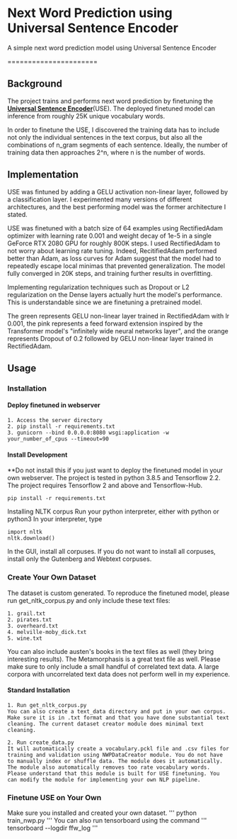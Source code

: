 # Next Word Prediction using Universal Sentence Encoder

A simple next word prediction model using Universal Sentence Encoder

======================

## Background
The project trains and performs next word prediction by finetuning the [**Universal Sentence Encoder**](https://tfhub.dev/google/universal-sentence-encoder/4)(USE). The deployed finetuned model can inference from roughly 25K unique vocabulary words.

In order to finetune the USE, I discovered the training data has to include not only the individual sentences in the text corpus, but also all the combinations of n_gram segments of each sentence. Ideally, the number of training data then approaches 2^n, where n is the number of words. 

## Implementation
USE was fintuned by adding a GELU activation non-linear layer, followed by a classification layer. I experimented many versions of different architectures, and the best performing model was the former architecture I stated.

USE was finetuned with a batch size of 64 examples using RectifiedAdam optimizer with learning rate 0.001 and weight decay of 1e-5 in a single GeForce RTX 2080 GPU for roughly 800K steps. I used RectifiedAdam to not worry about learning rate tuning. Indeed, RecitifiedAdam performed better than Adam, as loss curves for Adam suggest that the model had to repeatedly escape local minimas that prevented generalization. The model fully converged in 20K steps, and training further results in overfitting.

Implementing regularization techniques such as Dropout or L2 regularization on the Dense layers actually hurt the model's performance. This is understandable since we are finetuning a pretrained model. 

The green represents GELU non-linear layer trained in RectifiedAdam with lr 0.001, the pink represents a feed forward extension inspired by the Transformer model's "infinitely wide neural networks layer", and the orange represents Dropout of 0.2 followed by GELU non-linear layer trained in RectifiedAdam. 

## Usage
### Installation
#### Deploy finetuned in webserver
```
1. Access the server directory
2. pip install -r requirements.txt
3. gunicorn --bind 0.0.0.0:8080 wsgi:application -w your_number_of_cpus --timeout=90
```
#### Install Development
**Do not install this if you just want to deploy the finetuned model in your own webserver.
The project is tested in python 3.8.5 and Tensorflow 2.2.
The project requires Tensorflow 2 and above and Tensorflow-Hub.
```
pip install -r requirements.txt
```
Installing NLTK corpus
Run your python interpreter, either with python or python3
In your interpreter, type
```
import nltk
nltk.download()
```
In the GUI, install all corpuses. If you do not want to install all corpuses, install only the Gutenberg and Webtext corpuses.

### Create Your Own Dataset
The dataset is custom generated. To reproduce the finetuned model, please run get_nltk_corpus.py and only include these text files:
```
1. grail.txt
2. pirates.txt
3. overheard.txt
4. melville-moby_dick.txt
5. wine.txt
```
You can also include austen's books in the text files as well (they bring interesting results). The Metamorphasis is a great text file as well. Please make sure to only include a small handful of correlated text data. A large corpora with uncorrelated text data does not perform well in my experience.

#### Standard Installation

```
1. Run get_nltk_corpus.py
You can also create a text_data directory and put in your own corpus. Make sure it is in .txt format and that you have done substantial text cleaning. The current dataset creator module does minimal text cleaning.

2. Run create_data.py
It will automatically create a vocabulary.pckl file and .csv files for training and validation using NWPDataCreator module. You do not have to manually index or shuffle data. The module does it automatically. The module also automatically removes too rate vocabulary words. Please understand that this module is built for USE finetuning. You can modify the module for implementing your own NLP pipeline.
```

### Finetune USE on Your Own
Make sure you installed and created your own dataset.
'''
python train_nwp.py
'''
You can also run tensorboard using the command
'''
tensorboard --logdir ffw_log
'''

